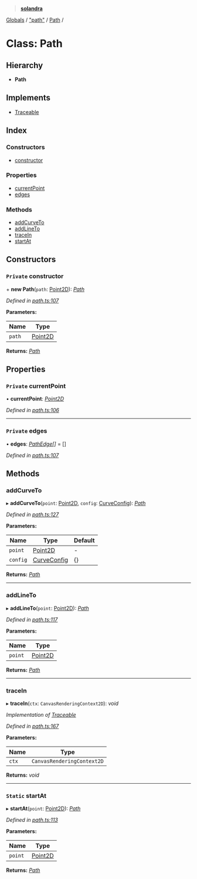 > **[solandra](../README.md)**

[Globals](../globals.md) / ["path"](../modules/_path_.md) / [Path](_path_.path.md) /

# Class: Path

## Hierarchy

* **Path**

## Implements

* [Traceable](../interfaces/_path_.traceable.md)

## Index

### Constructors

* [constructor](_path_.path.md#private-constructor)

### Properties

* [currentPoint](_path_.path.md#private-currentpoint)
* [edges](_path_.path.md#private-edges)

### Methods

* [addCurveTo](_path_.path.md#addcurveto)
* [addLineTo](_path_.path.md#addlineto)
* [traceIn](_path_.path.md#tracein)
* [startAt](_path_.path.md#static-startat)

## Constructors

### `Private` constructor

\+ **new Path**(`path`: [Point2D](../modules/_types_play_.md#point2d)): *[Path](_path_.path.md)*

*Defined in [path.ts:107](https://github.com/jamesporter/solandra/blob/c698086/src/lib/path.ts#L107)*

**Parameters:**

Name | Type |
------ | ------ |
`path` | [Point2D](../modules/_types_play_.md#point2d) |

**Returns:** *[Path](_path_.path.md)*

## Properties

### `Private` currentPoint

• **currentPoint**: *[Point2D](../modules/_types_play_.md#point2d)*

*Defined in [path.ts:106](https://github.com/jamesporter/solandra/blob/c698086/src/lib/path.ts#L106)*

___

### `Private` edges

• **edges**: *[PathEdge](../modules/_path_.md#pathedge)[]* =  []

*Defined in [path.ts:107](https://github.com/jamesporter/solandra/blob/c698086/src/lib/path.ts#L107)*

## Methods

###  addCurveTo

▸ **addCurveTo**(`point`: [Point2D](../modules/_types_play_.md#point2d), `config`: [CurveConfig](../modules/_path_.md#curveconfig)): *[Path](_path_.path.md)*

*Defined in [path.ts:127](https://github.com/jamesporter/solandra/blob/c698086/src/lib/path.ts#L127)*

**Parameters:**

Name | Type | Default |
------ | ------ | ------ |
`point` | [Point2D](../modules/_types_play_.md#point2d) | - |
`config` | [CurveConfig](../modules/_path_.md#curveconfig) |  {} |

**Returns:** *[Path](_path_.path.md)*

___

###  addLineTo

▸ **addLineTo**(`point`: [Point2D](../modules/_types_play_.md#point2d)): *[Path](_path_.path.md)*

*Defined in [path.ts:117](https://github.com/jamesporter/solandra/blob/c698086/src/lib/path.ts#L117)*

**Parameters:**

Name | Type |
------ | ------ |
`point` | [Point2D](../modules/_types_play_.md#point2d) |

**Returns:** *[Path](_path_.path.md)*

___

###  traceIn

▸ **traceIn**(`ctx`: `CanvasRenderingContext2D`): *void*

*Implementation of [Traceable](../interfaces/_path_.traceable.md)*

*Defined in [path.ts:167](https://github.com/jamesporter/solandra/blob/c698086/src/lib/path.ts#L167)*

**Parameters:**

Name | Type |
------ | ------ |
`ctx` | `CanvasRenderingContext2D` |

**Returns:** *void*

___

### `Static` startAt

▸ **startAt**(`point`: [Point2D](../modules/_types_play_.md#point2d)): *[Path](_path_.path.md)*

*Defined in [path.ts:113](https://github.com/jamesporter/solandra/blob/c698086/src/lib/path.ts#L113)*

**Parameters:**

Name | Type |
------ | ------ |
`point` | [Point2D](../modules/_types_play_.md#point2d) |

**Returns:** *[Path](_path_.path.md)*